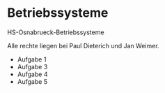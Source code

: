 # Betriebssysteme
<p>HS-Osnabrueck-Betriebssysteme</p>
<p>Alle rechte liegen bei Paul Dieterich und Jan Weimer. </p>
<ul>
  <li>Aufgabe 1</li>
  <li>Aufgabe 3</li>
  <li>Aufgabe 4</li>
  <li>Aufgabe 5</li>
</ul>

